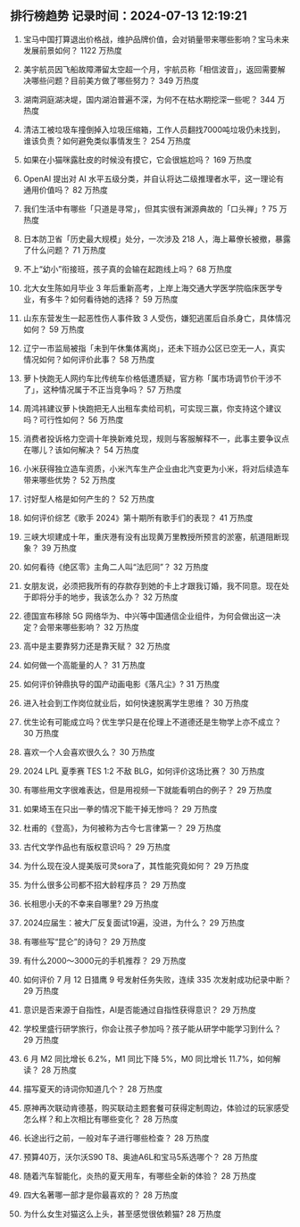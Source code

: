 
## 排行榜趋势 记录时间：2024-07-13 12:19:21
  
  1. 宝马中国打算退出价格战，维护品牌价值，会对销量带来哪些影响？宝马未来发展前景如何？ 1122 万热度
    
  2. 美宇航员因飞船故障滞留太空超一个月，宇航员称「相信波音」，返回需要解决哪些问题？目前美方做了哪些努力？ 349 万热度
    
  3. 湖南洞庭湖决堤，国内湖泊普遍不深，为何不在枯水期挖深一些呢？ 344 万热度
    
  4. 清洁工被垃圾车撞倒掉入垃圾压缩箱，工作人员翻找7000吨垃圾仍未找到，谁该负责？如何避免类似事情发生？ 254 万热度
    
  5. 如果在小猫咪露肚皮的时候没有摸它，它会很尴尬吗？ 169 万热度
    
  6. OpenAI 提出对 AI 水平五级分类，并自认将达二级推理者水平，这一理论有通用价值吗？ 82 万热度
    
  7. 我们生活中有哪些「只道是寻常」，但其实很有渊源典故的「口头禅」? 75 万热度
    
  8. 日本防卫省「历史最大规模」处分，一次涉及 218 人，海上幕僚长被撤，暴露了什么问题？ 71 万热度
    
  9. 不上“幼小”衔接班，孩子真的会输在起跑线上吗？ 68 万热度
    
  10. 北大女生陈如月毕业 3 年后重新高考，上岸上海交通大学医学院临床医学专业，有多牛？如何看待她的选择？ 59 万热度
    
  11. 山东东营发生一起恶性伤人事件致 3 人受伤，嫌犯逃匿后自杀身亡，具体情况如何？ 59 万热度
    
  12. 辽宁一市监局被指「未到午休集体离岗」，还未下班办公区已空无一人，真实情况如何？如何评价此事？ 58 万热度
    
  13. 萝卜快跑无人网约车比传统车价格低遭质疑，官方称「属市场调节价干涉不了」，这种情况属于不正当竞争吗？ 57 万热度
    
  14. 周鸿祎建议萝卜快跑把无人出租车卖给司机，可实现三赢，你支持这个建议吗？可行性如何？ 56 万热度
    
  15. 消费者投诉格力空调十年换新难兑现，规则与客服解释不一，此事主要争议点在哪儿？该如何解决？ 54 万热度
    
  16. 小米获得独立造车资质，小米汽车生产企业由北汽变更为小米，将对后续造车带来哪些优势？ 52 万热度
    
  17. 讨好型人格是如何产生的？ 52 万热度
    
  18. 如何评价综艺《歌手 2024》第十期所有歌手们的表现？ 41 万热度
    
  19. 三峡大坝建成十年，重庆港有没有出现黄万里教授所预言的淤塞，航道阻断现象？ 39 万热度
    
  20. 如何看待《绝区零》主角二人叫“法厄同”？ 32 万热度
    
  21. 女朋友说，必须把我所有的存款存到她的卡上才跟我订婚，我不同意。现在处于即将分手的地步，我该怎么办？ 32 万热度
    
  22. 德国宣布移除 5G 网络华为、中兴等中国通信企业组件，为何会做出这一决定？会带来哪些影响？ 32 万热度
    
  23. 高中是主要靠努力还是靠天赋？ 32 万热度
    
  24. 如何做一个高能量的人？ 31 万热度
    
  25. 如何评价钟鼎执导的国产动画电影《落凡尘》? 31 万热度
    
  26. 进入社会到工作岗位就业后，如何快速脱离学生思维？ 30 万热度
    
  27. 优生论有可能成立吗？优生学只是在伦理上不道德还是生物学上亦不成立？ 30 万热度
    
  28. 喜欢一个人会喜欢很久么？ 30 万热度
    
  29. 2024 LPL 夏季赛 TES 1:2 不敌 BLG，如何评价这场比赛？ 30 万热度
    
  30. 有哪些用文字很难表达，但是用视频一下就能看明白的例子？ 29 万热度
    
  31. 如果埼玉在只出一拳的情况下能干掉无惨吗？ 29 万热度
    
  32. 杜甫的《登高》，为何被称为古今七言律第一？ 29 万热度
    
  33. 古代文学作品也有版权意识吗？ 29 万热度
    
  34. 为什么现在没人提美版可灵sora了，其性能究竟如何？ 29 万热度
    
  35. 为什么很多公司都不招大龄程序员？ 29 万热度
    
  36. 长相思小夭的不幸来自哪里? 29 万热度
    
  37. 2024应届生：被大厂反复面试19遍，没进，为什么？ 29 万热度
    
  38. 有哪些写“昆仑”的诗句？ 29 万热度
    
  39. 有什么2000～3000元的手机推荐？ 29 万热度
    
  40. 如何评价 7 月 12 日猎鹰 9 号发射任务失败，连续 335 次发射成功纪录中断？ 29 万热度
    
  41. 意识是否来源于自指性，AI是否能通过自指性获得意识？ 29 万热度
    
  42. 学校里盛行研学旅行，你会让孩子参加吗？孩子能从研学中能学习到什么？ 29 万热度
    
  43. 6 月 M2 同比增长 6.2%，M1 同比下降 5%，M0 同比增长 11.7%，如何解读？ 28 万热度
    
  44. 描写夏天的诗词你知道几个？ 28 万热度
    
  45. 原神再次联动肯德基，购买联动主题套餐可获得定制周边，体验过的玩家感受怎么样？和上次相比有哪些变化？ 28 万热度
    
  46. 长途出行之前，一般对车子进行哪些检查？ 28 万热度
    
  47. 预算40万，沃尔沃S90 T8、奥迪A6L和宝马5系选哪个？ 28 万热度
    
  48. 随着汽车智能化，炎热的夏天用车，有哪些全新的体验？ 28 万热度
    
  49. 四大名著哪一部才是你最喜欢的？ 28 万热度
    
  50. 为什么女生对猫这么上头，甚至感觉很依赖猫? 28 万热度
    